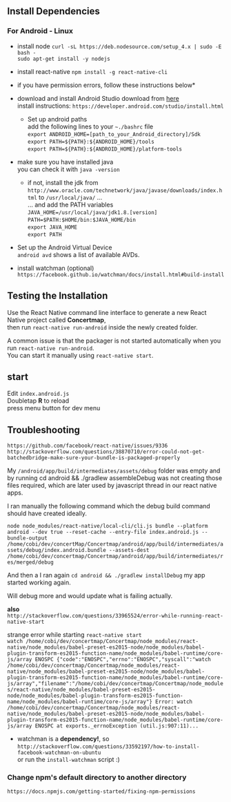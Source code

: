 ## Install Dependencies
### For Android - Linux

* install node
`curl -sL https://deb.nodesource.com/setup_4.x | sudo -E bash -`  
`sudo apt-get install -y nodejs`

* install react-native
`npm install -g react-native-cli`
* if you have permission errors, follow these instructions below*

* download and install Android Studio
download from [here](https://developer.android.com/studio/index.html)  
install instructions: `https://developer.android.com/studio/install.html`
    * Set up android paths  
add the following lines to your `~./bashrc` file  
`export ANDROID_HOME=[path_to_your_Android_directory]/Sdk`  
`export PATH=${PATH}:${ANDROID_HOME}/tools`  
`export PATH=${PATH}:${ANDROID_HOME}/platform-tools`  

* make sure you have installed java  
you can check it with `java -version`  
    * if not, install the jdk from `http://www.oracle.com/technetwork/java/javase/downloads/index.html`
to `/usr/local/java/` ...   
... and add the PATH variables  
`JAVA_HOME=/usr/local/java/jdk1.8.[version]`   
`PATH=$PATH:$HOME/bin:$JAVA_HOME/bin`  
`export JAVA_HOME`  
`export PATH`  

* Set up the Android Virtual Device  
`android avd` shows a list of available AVDs.

* install watchman (optional)  
`https://facebook.github.io/watchman/docs/install.html#build-install`


## Testing the Installation
Use the React Native command line interface to generate a new
React Native project called **Concertmap**,   
then run `react-native run-android` inside the newly created folder.

A common issue is that the packager is not started automatically when you run `react-native run-android`.  
You can start it manually using `react-native start`.

## start   
Edit `index.android.js`  
Doubletap **R** to reload   
press menu button for dev menu  

## Troubleshooting
`https://github.com/facebook/react-native/issues/9336`   
`http://stackoverflow.com/questions/38870710/error-could-not-get-batchedbridge-make-sure-your-bundle-is-packaged-properly`      

My `/android/app/build/intermediates/assets/debug` folder was empty and by running cd android && ./gradlew assembleDebug was not creating those files required, which are later used by javascript thread in our react native apps.  

I ran manually the following command which the debug build command should have created ideally.  

`node node_modules/react-native/local-cli/cli.js bundle --platform android --dev true --reset-cache --entry-file index.android.js --bundle-output /home/cobi/dev/concertMap/Concertmap/android/app/build/intermediates/assets/debug/index.android.bundle --assets-dest /home/cobi/dev/concertmap/Concertmap/android/app/build/intermediates/res/merged/debug`

And then a I ran again `cd android && ./gradlew installDebug` my app started working again.

Will debug more and would update what is failing actually.

**also**   
`http://stackoverflow.com/questions/33965524/error-while-running-react-native-start`   

strange error while starting `react-native start`  
`watch /home/cobi/dev/concertmap/Concertmap/node_modules/react-native/node_modules/babel-preset-es2015-node/node_modules/babel-plugin-transform-es2015-function-name/node_modules/babel-runtime/core-js/array ENOSPC
{"code":"ENOSPC","errno":"ENOSPC","syscall":"watch /home/cobi/dev/concertmap/Concertmap/node_modules/react-native/node_modules/babel-preset-es2015-node/node_modules/babel-plugin-transform-es2015-function-name/node_modules/babel-runtime/core-js/array","filename":"/home/cobi/dev/concertmap/Concertmap/node_modules/react-native/node_modules/babel-preset-es2015-node/node_modules/babel-plugin-transform-es2015-function-name/node_modules/babel-runtime/core-js/array"}
Error: watch /home/cobi/dev/concertmap/Concertmap/node_modules/react-native/node_modules/babel-preset-es2015-node/node_modules/babel-plugin-transform-es2015-function-name/node_modules/babel-runtime/core-js/array ENOSPC
   at exports._errnoException (util.js:907:11)...`    

* watchman is a **dependency!**, so  
`http://stackoverflow.com/questions/33592197/how-to-install-facebook-watchman-on-ubuntu`   
or run the `install-watchman` script :)


### Change npm's default directory to another directory
`https://docs.npmjs.com/getting-started/fixing-npm-permissions`
